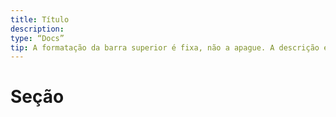 ```yaml
---
title: Título
description:
type: “Docs”
tip: A formatação da barra superior é fixa, não a apague. A descrição é a descrição do artigo, se não preenchida, será cortada a primeira parte do conteúdo.
---
```

# Seção